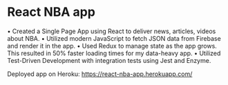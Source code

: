 # React NBA app

• Created a Single Page App using React to deliver news, articles, videos about NBA.
• Utilized modern JavaScript to fetch JSON data from Firebase and render it in the app.
• Used Redux to manage state as the app grows. This resulted in 50% faster loading times for my data-heavy app.
• Utilized Test-Driven Development with integration tests using  Jest and Enzyme.

Deployed app on Heroku: https://react-nba-app.herokuapp.com/
